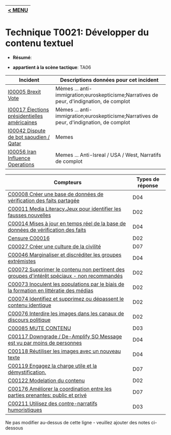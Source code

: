 |[< MENU](../../README.md)|
|---|
# Technique T0021: Développer du contenu textuel

* **Résumé**:

* **appartient à la scène tactique**: TA06


|Incident |Descriptions données pour cet incident |
|-------- |-------------------- |
|[I00005 Brexit Vote](../generated_pages/incidents/I00005.md) |Mèmes ... anti-immigration;euroskepticisme;Narratives de peur, d'indignation, de complot |
|[I00017 Élections présidentielles américaines](../generated_pages/incidents/I00017.md) |Mèmes ... anti-immigration;euroskepticisme;Narratives de peur, d'indignation, de complot |
|[I00042 Dispute de bot saoudien / Qatar](../generated_pages/incidents/I00042.md) |Memes |
|[I00056 Iran Influence Operations](../generated_pages/incidents/I00056.md) |Memes ... Anti-Isreal / USA / West, Narratifs de complot |



|Compteurs |Types de réponse |
|-------- |-------------- |
|[C00008 Créer une base de données de vérification des faits partagée](../generated_pages/counters/C00008.md) |D04 |
|[C00011 Media Literacy.Jeux pour identifier les fausses nouvelles](../generated_pages/counters/C00011.md) |D02 ||[C00012 Règlement sur la plate-forme](../generated_pages/counters/C00012.md) |D02 |
|[C00014 Mises à jour en temps réel de la base de données de vérification des faits](../generated_pages/counters/C00014.md) |D04 |
|[Censure C00016](../generated_pages/counters/C00016.md) |D02 |
|[C00027 Créer une culture de la civilité](../generated_pages/counters/C00027.md) |D07 |
|[C00046 Marginaliser et discréditer les groupes extrémistes](../generated_pages/counters/C00046.md) |D04 |
|[C00072 Supprimer le contenu non pertinent des groupes d'intérêt spéciaux - non recommandés](../generated_pages/counters/C00072.md) |D02 |
|[C00073 Inoculent les populations par le biais de la formation en littératie des médias](../generated_pages/counters/C00073.md) |D02 |
|[C00074 Identifiez et supprimez ou dépassent le contenu identique](../generated_pages/counters/C00074.md) |D02 |
|[C00076 Interdire les images dans les canaux de discours politique](../generated_pages/counters/C00076.md) |D02 |
|[C00085 MUTE CONTENU](../generated_pages/counters/C00085.md) |D03 ||[C00107 Modelation du contenu](../generated_pages/counters/C00107.md) |D02 |
|[C00117 Downgrade / De-Amplify SO Message est vu par moins de personnes](../generated_pages/counters/C00117.md) |D04 |
|[C00118 Réutiliser les images avec un nouveau texte](../generated_pages/counters/C00118.md) |D04 |
|[C00119 Engagez la charge utile et la démystification.](../generated_pages/counters/C00119.md) |D07 |
|[C00122 Modelation du contenu](../generated_pages/counters/C00122.md) |D02 |
|[C00176 Améliorer la coordination entre les parties prenantes: public et privé](../generated_pages/counters/C00176.md) |D07 |
|[C00211 Utilisez des contre-narratifs humoristiques](../generated_pages/counters/C00211.md) |D03 |


Ne pas modifier au-dessus de cette ligne - veuillez ajouter des notes ci-dessous